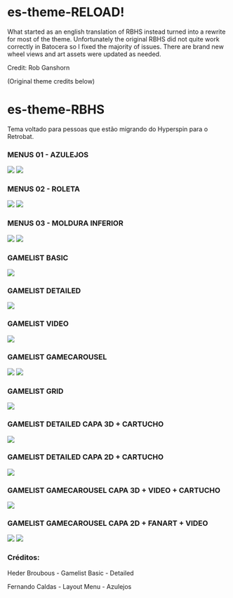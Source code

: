 # es-theme-RELOAD!

 What started as an english translation of RBHS instead turned into a rewrite for most of the theme.  Unfortunately the original RBHS did not quite work correctly in Batocera so I fixed the majority of issues.  There are brand new wheel views and art assets were updated as needed.    

Credit: Rob Ganshorn

(Original theme credits below)

# es-theme-RBHS

Tema voltado para pessoas que estão migrando do Hyperspin para o Retrobat.

### MENUS 01 - AZULEJOS

![](https://i.ibb.co/hLFscjR/Whats-App-Image-2022-07-03-at-17-42-18.jpg)
![](https://i.ibb.co/F7f7Y5w/Whats-App-Image-2022-07-17-at-19-48-56.jpg)

### MENUS 02 - ROLETA

![](https://i.ibb.co/rQcDnQB/Whats-App-Image-2022-07-17-at-19-52-56.jpg)
![](https://i.ibb.co/z8gcbTc/Whats-App-Image-2022-07-17-at-19-53-30.jpg)


### MENUS 03 - MOLDURA INFERIOR
![](https://i.ibb.co/Bn2Rbdx/Whats-App-Image-2022-09-11-at-14-03-57.jpg)
![](https://i.ibb.co/N6hzpJq/Whats-App-Image-2022-09-11-at-14-06-23.jpg)

### GAMELIST BASIC

![](https://i.ibb.co/WD3C630/Whats-App-Image-2022-07-17-at-19-57-30.jpg)

### GAMELIST DETAILED

![](https://i.ibb.co/c2c1SfT/Whats-App-Image-2022-09-07-at-14-53-11-1.jpg)

### GAMELIST VIDEO

![](https://i.ibb.co/Gtn8Gs7/Whats-App-Image-2022-07-17-at-19-58-03.jpg)

### GAMELIST GAMECAROUSEL

![](https://i.ibb.co/hKQHZT9/Whats-App-Image-2022-09-07-at-21-19-05.jpg)
![](https://i.ibb.co/vVW9rTH/Whats-App-Image-2022-09-07-at-21-20-15.jpg)

### GAMELIST GRID

![](https://i.ibb.co/CnZhMPP/Whats-App-Image-2022-09-07-at-21-22-50.jpg)

### GAMELIST DETAILED CAPA 3D + CARTUCHO

![](https://i.ibb.co/8PC1SyP/Whats-App-Image-2022-09-07-at-14-54-51.jpg)

### GAMELIST DETAILED CAPA 2D + CARTUCHO
![](https://i.ibb.co/cJqvCvS/Whats-App-Image-2022-09-07-at-14-56-26.jpg)

### GAMELIST GAMECAROUSEL CAPA 3D + VIDEO + CARTUCHO
![](https://i.ibb.co/W6xHq5v/Whats-App-Image-2022-09-13-at-21-16-49.jpg)

### GAMELIST GAMECAROUSEL CAPA 2D + FANART + VIDEO 
![](https://i.ibb.co/qMwyFJk/Whats-App-Image-2022-10-08-at-23-18-06.jpg)
![](https://i.ibb.co/GHQHSy2/Whats-App-Image-2022-10-08-at-23-19-40.jpg)

### Créditos:

Heder Broubous - Gamelist Basic - Detailed

Fernando Caldas - Layout Menu - Azulejos


